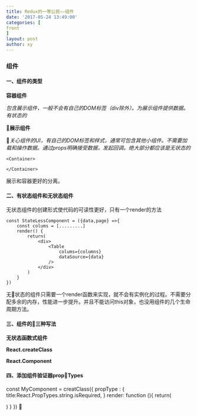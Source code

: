 ```yaml
---
title: Redux的一等公民——组件
date: '2017-05-24 13:49:00'
categories: [
front
]
layout: post
author: xy
---
```


### 组件

#### 一、组件的类型

**容器组件**

*包含展示组件，一般不会有自己的DOM标签（div除外）。为展示组件提供数据。有状态的*

**展示组件**

*关心组件的UI，有自己的DOM标签和样式，通常可包含其他小组件。不需要加载和操作数据。通过props明确接受数据，发起回调。绝大部分都应该是无状态的*

    <Container>
        
    </Container>

展示和容器更好的分离。

#### 二、有状态组件和无状态组件

无状态组件的创建形式使代码的可读性更好，只有一个render的方法

    const StateLessComponent = ({data,page} =>{
        const colums = [.........]
        render() {
            return(
                <div>
                    <Table
                        colums={columns}
                        dataSource={data}
                    />
                </div>
            )
        }
    })
无状态的组件只需要一个render函数来实现，就不会有实例化的过程。不需要分配多余的内存，性能进一步提升。并且不能访问this对象，也没用组件的几个生命周期方法。

#### 三、组件的三种写法

**无状态函数式组件**

**React.createClass**

**React.Component**


#### 四、添加组件验证器propTypes

   const MyComponent = creatClass({
       propType : {
            title:React.PropTypes.string.isRequired,
       }
       render: function (){
           return(
               <div></div>
           )
       }
   })


